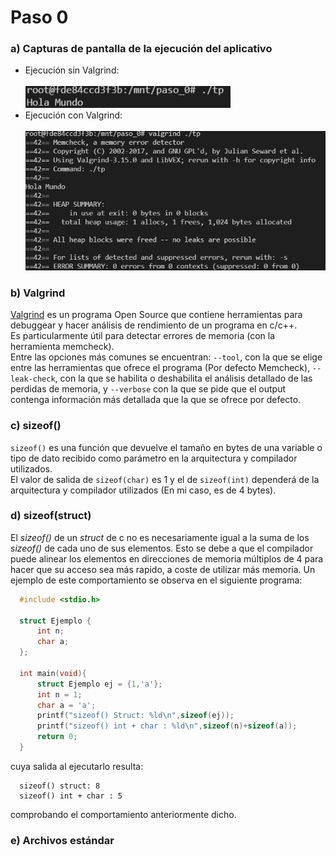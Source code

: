 # Paso 0

### a) Capturas de pantalla de la ejecución del aplicativo
- Ejecución sin Valgrind: <br><br> 
  ![Ejecución sin Valgrind](img/paso_0/sin_valgrind.png)
- Ejecución con Valgrind: <br><br> 
  ![Ejecución con Valgrind](img/paso_0/con_valgrind.png)
### b) Valgrind
[Valgrind](https://www.valgrind.org) es un programa Open Source que contiene herramientas para debuggear y hacer análisis de rendimiento de un programa en c/c++.  
Es particularmente útil para detectar errores de memoria (con la herramienta memcheck).  
Entre las opciones más comunes se encuentran: `--tool`, con la que se elige entre las herramientas que ofrece el programa (Por defecto Memcheck), `--leak-check`, con la que se habilita o deshabilita el análisis detallado de las perdidas de memoria, y `--verbose` con la que se pide que el output contenga información más detallada que la que se ofrece por defecto. 
### c) sizeof()
`sizeof()` es una función que devuelve el tamaño en bytes de una variable o tipo de dato recibido como parámetro en la arquitectura y compilador utilizados.  
El valor de salida de `sizeof(char)` es 1 y el de `sizeof(int)` dependerá de la arquitectura y compilador utilizados (En mi caso, es de 4 bytes).
### d) sizeof(struct)
El *sizeof()* de un *struct* de c no es necesariamente igual a la suma de los *sizeof()* de cada uno de sus elementos. Esto se debe a que el compilador puede alinear los elementos en direcciones de memoria múltiplos de 4 para hacer que su acceso sea más rapido, a coste de utilizar más memoria.
Un ejemplo de este comportamiento se observa en el siguiente programa:
```c++
  #include <stdio.h>
  
  struct Ejemplo {
      int n;
      char a;
  };

  int main(void){
      struct Ejemplo ej = {1,'a'};
      int n = 1;
      char a = 'a';
      printf("sizeof() Struct: %ld\n",sizeof(ej));
      printf("sizeof() int + char : %ld\n",sizeof(n)+sizeof(a));
      return 0;
  }
```
cuya salida al ejecutarlo resulta:
```
  sizeof() struct: 8
  sizeof() int + char : 5
```
comprobando el comportamiento anteriormente dicho.
### e) Archivos estándar